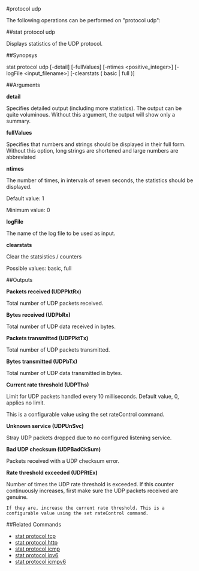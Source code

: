#protocol udp

The following operations can be performed on "protocol udp":


##stat protocol udp

Displays statistics of the UDP protocol.


##Synopsys

stat protocol udp [-detail] [-fullValues] [-ntimes &lt;positive_integer>] [-logFile &lt;input_filename>] [-clearstats ( basic | full )]


##Arguments

<b>detail</b>
Specifies detailed output (including more statistics). The output can be quite voluminous. Without this argument, the output will show only a summary.

<b>fullValues</b>
Specifies that numbers and strings should be displayed in their full form. Without this option, long strings are shortened and large numbers are abbreviated

<b>ntimes</b>
The number of times, in intervals of seven seconds, the statistics should be displayed.
Default value: 1
Minimum value: 0

<b>logFile</b>
The name of the log file to be used as input.

<b>clearstats</b>
Clear the statsistics / counters
Possible values: basic, full



##Outputs

<b>Packets received (UDPPktRx)</b>
Total number of UDP packets received.

<b>Bytes received (UDPbRx)</b>
Total number of UDP data received in bytes.

<b>Packets transmitted (UDPPktTx)</b>
Total number of UDP packets transmitted.

<b>Bytes transmitted (UDPbTx)</b>
Total number of UDP data transmitted in bytes.

<b>Current rate threshold (UDPThs)</b>
Limit for UDP packets handled every 10 milliseconds. Default value, 0, applies no limit.
This is a configurable value using the set rateControl command.

<b>Unknown service (UDPUnSvc)</b>
Stray UDP packets dropped due to no configured listening  service.

<b>Bad UDP checksum (UDPBadCkSum)</b>
Packets received with a UDP checksum error.

<b>Rate threshold exceeded (UDPRtEx)</b>
Number of times the UDP rate threshold is exceeded. If this counter continuously increases, first make sure the UDP packets received are genuine. 
	If they are, increase the current rate threshold. This is a configurable value using the set rateControl command.



##Related Commands

<ul><li><a href="../../../ml#stat-protoco/ml#stat-protoco">stat protocol tcp</a></li><li><a href="../../../tml#stat-protocol/tml#stat-protocol">stat protocol http</a></li><li><a href="../../../tml#stat-protocol/tml#stat-protocol">stat protocol icmp</a></li><li><a href="../../../tml#stat-protocol/tml#stat-protocol">stat protocol ipv6</a></li><li><a href="../../../.html#stat-protocol-i/.html#stat-protocol-i">stat protocol icmpv6</a></li></ul>



